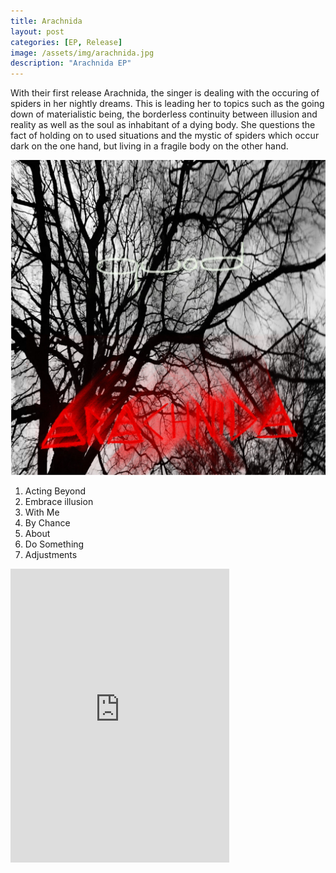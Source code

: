 ```yaml
---
title: Arachnida
layout: post
categories: [EP, Release]
image: /assets/img/arachnida.jpg
description: "Arachnida EP"
---
```


With their first release Arachnida, the singer is dealing with the occuring of spiders in her nightly dreams. This is leading her to topics
such as the going down of materialistic being, the borderless continuity between illusion and reality as well as the soul as inhabitant of a dying body. She questions the fact of holding on to used
situations and the mystic of spiders which occur dark on the one hand, but living in a fragile body on the other hand.

 <img src="/assets/img/arachnida.jpg" alt="Cover of Arachnida">

1. Acting Beyond
1. Embrace illusion
1. With Me
1. By Chance
1. About
1. Do Something
1. Adjustments

<iframe style="border: 0; width: 350px; height: 470px;" src="https://bandcamp.com/EmbeddedPlayer/album=2858708290/size=large/bgcol=ffffff/linkcol=0687f5/tracklist=false/transparent=true/" seamless><a href="https://quod.bandcamp.com/album/arachnida">Arachnida by Quod</a></iframe>
